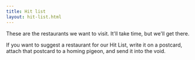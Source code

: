 ```yaml
---
title: Hit list
layout: hit-list.html
---
```

These are the restaurants we want to visit. It'll take time, but we'll get there.

If you want to suggest a restaurant for our Hit List, write it on a postcard, attach that postcard to a homing pigeon, and send it into the void.
